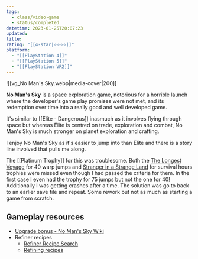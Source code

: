 ```yaml
---
tags:
  - class/video-game
  - status/completed
datetime: 2023-01-25T20:07:23
updated: 
title: 
rating: "[[4-star|⭐️⭐️⭐️⭐️]]"
platform:
  - "[[PlayStation 4]]"
  - "[[PlayStation 5]]"
  - "[[PlayStation VR2]]"
---
```

![[vg_No Man's Sky.webp|media-cover|200]]

**No Man's Sky** is a space exploration game, notorious for a horrible launch where the developer's game play promises were not met, and its redemption over time into a really good and well developed game. 

It's similar to [[Elite - Dangerous]] inasmuch as it involves flying through space but whereas Elite is centred on trade, exploration and combat, No Man's Sky is much stronger on planet exploration and crafting.

I enjoy No Man's Sky as it's easier to jump into than Elite and there is a story line involved that pulls me along. 

The [[Platinum Trophy]] for this was troublesome. Both the [The Longest Voyage](https://psnprofiles.com/trophy/5155-no-mans-sky/9-the-longest-voyage) for 40 warp jumps and [Stranger in a Strange Land](https://psnprofiles.com/trophy/5155-no-mans-sky/14-stranger-in-a-strange-land) for survival hours trophies were missed even though I had passed the criteria for them. In the first case I even had the trophy for 75 jumps but not the one for 40! Additionally I was getting crashes after a time. The solution was go to back to an earlier save file and repeat. Some rework but not as much as starting a game from scratch.

## Gameplay resources
- [Upgrade bonus - No Man's Sky Wiki](https://nomanssky.gamepedia.com/Upgrade_bonus)
- Refiner recipes
    - [Refiner Recipe Search](https://www.xainesworld.com/all-refiner-recipes-in-no-mans-sky-origins-3-02/)
    - [Refining recipes](https://www.xainesworld.com/all-refiner-recipes-in-no-mans-sky-origins-3-02/)